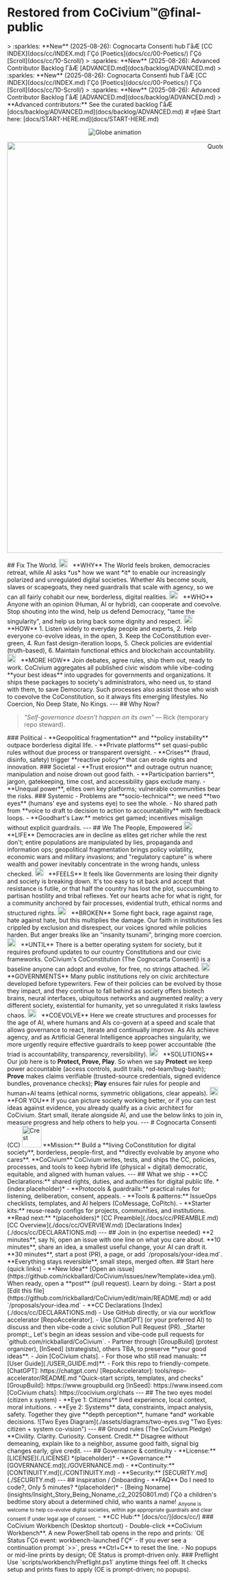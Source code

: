 # Restored from CoCivium™@final-public

<!-- NEWLIST:BEGIN --> > :sparkles: **New** (2025-08-26): Cognocarta Consenti hub ΓåÆ [CC INDEX](docs/cc/INDEX.md) ΓÇó [Poetics](docs/cc/00-Poetics/) ΓÇó [Scroll](docs/cc/10-Scroll/) > :sparkles: **New** (2025-08-26): Advanced Contributor Backlog ΓåÆ [ADVANCED.md](docs/backlog/ADVANCED.md) <!-- NEWLIST:END -->  <!-- NEWLIST:BEGIN --> > :sparkles: **New** (2025-08-26): Cognocarta Consenti hub ΓåÆ [CC INDEX](docs/cc/INDEX.md) ΓÇó [Poetics](docs/cc/00-Poetics/) ΓÇó [Scroll](docs/cc/10-Scroll/) > :sparkles: **New** (2025-08-26): Advanced Contributor Backlog ΓåÆ [ADVANCED.md](docs/backlog/ADVANCED.md) <!-- NEWLIST:END -->  > **Advanced contributors:** See the curated backlog ΓåÆ [docs/backlog/ADVANCED.md](docs/backlog/ADVANCED.md)    # ≡ƒæë Start here: [docs/START-HERE.md](docs/START-HERE.md)  <p align='center'>   <img src='assets/hero/hero.gif' alt='Globe animation'> </p>  <p align='center'>   <img src='assets/hero/quote-960w.png'        srcset='assets/hero/quote-960w.png 1x, assets/hero/quote-960w@2x.png?v=fce34f2 2x'        alt='Quote' width='960'> </p>  ## Fix The World.  <img src="./assets/icons/broken-line.svg" alt="" width="20" height="20" />&nbsp;&nbsp; **WHY**   The World feels broken, democracies retreat, while AI asks *us* how we want *it* to enable our increasingly polarized and unregulated digital societies.  Whether AIs become souls, slaves or scapegoats, they need guardrails that scale with agency, so we can all fairly cohabit our new, borderless, digital realities.  <img src="./assets/icons/for-you-line.svg" alt="" width="20" height="20" />&nbsp;&nbsp; **WHO**   Anyone with an opinion (Human, AI or hybrid), can cooperate and coevolve.  Stop shouting into the wind, help us defend Democracy, "tame the singularity", and help us bring back some dignity and respect.  <img src="./assets/icons/how-line.svg" alt="" width="20" height="20" />&nbsp;&nbsp; **HOW** 1. Listen widely to everyday people and experts, 2. Help everyone co-evolve ideas, in the open, 3. Keep the CoConstitution ever-green, 4. Run fast design-iteration loops, 5. Check policies are evidential (truth-based), 6. Maintain functional ethics and blockchain accountability.    <img src="./assets/icons/how-line.svg" alt="" width="20" height="20" />&nbsp;&nbsp; **MORE HOW**   Join debates, agree rules, ship them out, ready to work.  CoCivium aggregates all published civic wisdom while vibe-coding **your best ideas** into upgrades for governments and organizations.  It ships these packages to society's administrators, who need us, to stand with them, to save Democracy.  Such processes also assist those who wish to coevolve the CoConstitution, so it always fits emerging lifestyles.  No Coercion, No Deep State, No Kings.    ---  ## Why Now?  <blockquote>   <p><em>"Self-governance doesn't happen on its own"</em> &mdash; Rick (temporary repo steward).</p> </blockquote>  ### Political - **Geopolitical fragmentation** and **policy instability** outpace borderless digital life. - **Private platforms** set quasi-public rules without due process or transparent oversight. - **Crises** (fraud, disinfo, safety) trigger **reactive policy** that can erode rights and innovation.  ### Societal - **Trust erosion** and outrage outrun nuance; manipulation and noise drown out good faith. - **Participation barriers**, jargon, gatekeeping, time cost, and accessibility gaps exclude many. - **Unequal power**, elites own key platforms; vulnerable communities bear the risks.  ### Systemic - Problems are **socio-technical**; we need **two eyes** (humans' eye and systems eye) to see the whole. - No shared path from **voice to draft to decision to action to accountability** with feedback loops. - **Goodhart's Law:** metrics get gamed; incentives misalign without explicit guardrails.  ---  ## We The People, Empowered  <img src="./assets/icons/life-line.svg" alt="" width="20" height="20" />&nbsp;&nbsp; **LIFE**   Democracies are in decline as elites get richer while the rest don't; entire populations are manipulated by lies, propaganda and information ops; geopolitical fragmentation brings policy volatility, economic wars and military invasions; and "regulatory capture" is where wealth and power inevitably concentrate in the wrong hands, unless checked.  <img src="./assets/icons/feels-line.svg" alt="" width="20" height="20" />&nbsp;&nbsp; **FEELS**   It feels like Governments are losing their dignity and society is breaking down.  It's too easy to sit back and accept that resistance is futile, or that half the country has lost the plot, succumbing to partisan hostility and tribal reflexes.  Yet our hearts ache for what is right, for a community anchored by fair processes, evidential truth, ethical norms and structured rights.  <img src="./assets/icons/broken-line.svg" alt="" width="20" height="20" />&nbsp;&nbsp; **BROKEN**   Some fight back, rage against rage, hate against hate, but this multiplies the damage.  Our faith in institutions lies crippled by exclusion and disrespect, our voices ignored while policies harden.  But anger breaks like an "insanity tsunami", bringing more coercion.  <img src="./assets/icons/until-line.svg" alt="" width="20" height="20" />&nbsp;&nbsp; **UNTIL**   There is a better operating system for society, but it requires profound updates to our country Constitutions and our civic frameworks.  CoCivium's CoConstitution (The Cognocarta Consenti) is a baseline anyone can adopt and evolve, for free, no strings attached.  <img src="./assets/icons/governments-line.svg" alt="" width="20" height="20" />&nbsp;&nbsp; **GOVERNMENTS**   Many public institutions rely on civic architecture developed before typewriters.  Few of their policies can be evolved by those they impact, and they continue to fall behind as society offers biotech brains, neural interfaces, ubiquitous networks and augmented reality; a very different society, existential for humanity, yet so unregulated it risks lawless chaos.  <img src="./assets/icons/coevolve-line.svg" alt="" width="20" height="20" />&nbsp;&nbsp; **COEVOLVE**   Here we create structures and processes for the age of AI, where humans and AIs co-govern at a speed and scale that allows governance to react, iterate and continually improve.  As AIs achieve agency, and as Artificial General Intelligence approaches singularity, we more urgently require effective guardrails to keep power accountable (the triad is accountability, transparency, reversibility).  <img src="./assets/icons/solutions-line.svg"   alt="" width="20" height="20" />&nbsp;&nbsp; **SOLUTIONS**   Our job here is to <strong>Protect, Prove, Play</strong>. So when we say <strong>Protect</strong> we keep power accountable (access controls, audit trails, red-team/bug-bash); <strong>Prove</strong> makes claims verifiable (trusted-source credentials, signed evidence bundles, provenance checks); <strong>Play</strong> ensures fair rules for people and human+AI teams (ethical norms, symmetric obligations, clear appeals).  <img src="./assets/icons/for-you-line.svg"     alt="" width="20" height="20" />&nbsp;&nbsp; **FOR YOU**   If you can picture society working better, or if you can test ideas against evidence, you already qualify as a civic architect for CoCivium.  Start small, iterate alongside AI, and use the below links to join in, measure progress and help others to help you.  ---  # Cognocarta Consenti (CC) <img src='./assets/cc/crest-hold.gif' alt='Crest' width='45' height='50' />  **Mission:**   Build a **living CoConstitution for digital society**, borderless, people-first, and **directly evolvable by anyone who cares**.  **CoCivium**   CoCivium writes, tests, and ships the CC, policies, processes, and tools to keep hybrid life (physical + digital) democratic, equitable, and aligned with human values.  ---  ## What we ship - **CC Declarations:** shared rights, duties, and authorities for digital public life. *(index placeholder)* - **Protocols & guardrails:** practical rules for listening, deliberation, consent, appeals. - **Tools & patterns:** IssueOps checklists, templates, and AI helpers (CoMessage, CoPitch). - **Starter kits:** reuse-ready configs for projects, communities, and institutions.  **Read next:** *(placeholders)* [CC Preamble](./docs/cc/PREAMBLE.md) [CC Overview](./docs/cc/OVERVIEW.md) [Declarations Index](./docs/cc/DECLARATIONS.md)  ---  ## Join in (no expertise needed) **2 minutes**, say hi, open an issue with one line on what you care about.   **10 minutes**, share an idea, a smallest useful change, your AI can draft it.   **30 minutes**, start a post (PR), a page, or add `/proposals/your-idea.md`.  **Everything stays reversible**, small steps, merged often.  ## Start here (quick links) - **New Idea** [Open an issue](https://github.com/rickballard/CoCivium/issues/new?template=idea.yml).  When ready, open a **post** (pull request). Learn by doing. - Start a post [Edit this file](https://github.com/rickballard/CoCivium/edit/main/README.md) or add `/proposals/your-idea.md` - **CC Declarations [Index](./docs/cc/DECLARATIONS.md) - Use GitHub directly, or via our workflow accelerator [RepoAccelerator].   - Use [ChatGPT] (or your preferred AI) to discuss and then vibe-code a civic solution Pull Request (PR).     _Starter prompt:_ Let's begin an ideas session and vibe-code pull requests for `github.com/rickballard/CoCivium`. - Partner through [GroupBuild] (protest organizer), [InSeed] (strategists), others TBA, to preserve **your good ideas**.   - Join [CoCivium chats].   - For those who still read manuals: **[User Guide](./USER_GUIDE.md)**. - Fork this repo to friendly-compete.    [ChatGPT]: https://chatgpt.com/ [RepoAccelerator]: tools/repo-accelerator/README.md "Quick-start scripts, templates, and checks" [GroupBuild]: https://www.groupbuild.org [InSeed]: https://www.inseed.com [CoCivium chats]: https://cocivium.org/chats  ---  ## The two eyes model (citizen x system) - **Eye 1: Citizens** lived experience, local context, moral intuitions.   - **Eye 2: Systems** data, constraints, impact analysis, safety.   Together they give **depth perception**, humane *and* workable decisions.  ![Two Eyes Diagram](./assets/diagrams/two-eyes.svg "Two Eyes: citizen + system co-vision")  ---  ## Ground rules (The CoCivium Pledge) **Civility. Clarity. Curiosity. Consent. Credit.**   Disagree without demeaning, explain like to a neighbor, assume good faith, signal big changes early, give credit.  ---  ## Governance & continuity - **License:** [LICENSE](./LICENSE) *(placeholder)* - **Governance:** [GOVERNANCE.md](./GOVERNANCE.md) - **Continuity:** [CONTINUITY.md](./CONTINUITY.md) - **Security:** [SECURITY.md](./SECURITY.md)  ---  ## Inspiration / Onboarding - **FAQ** Do I need to code?, Only 5 minutes? *(placeholder)* - [Being Noname](insights/Insight_Story_Being_Noname_c2_20250801.md) ΓÇö a children's bedtime story about a determined child, who wants a name!  <!-- cocivium:all-ages:start --> <sub>Anyone is welcome to help co-evolve digital societies, within age appropriate guardrails and clear consent if under legal age of consent.</sub> <!-- cocivium:all-ages:end -->        <!-- noname-touch: 2025-08-25T03:40:12 -->  - **CC Hub:** [docs/cc/](docs/cc/)  ### CoCivium Workbench (Desktop shortcut)  - Double-click **CoCivium Workbench**. A new PowerShell tab opens in the repo and prints:   `OE Status ΓÇö event: workbench-launched ΓÇª` - If you ever see a continuation prompt `>>`, press **Ctrl+C** to reset the line. - No popups or mid-line prints by design; OE Status is prompt-driven only.  ### Preflight Use `scripts/workbench/Preflight.ps1` anytime things feel off. It checks setup and prints fixes to apply (OE is prompt-driven; no popups).
